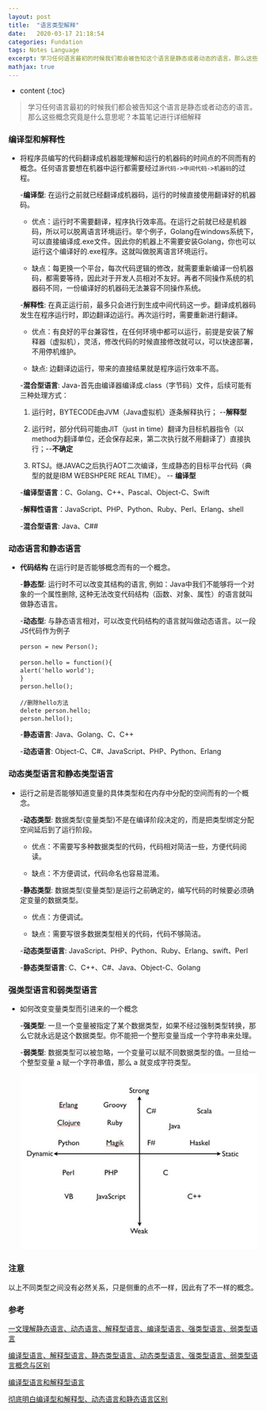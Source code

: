 ```yaml
---
layout: post
title:  "语言类型解释"
date:   2020-03-17 21:18:54
categories: Fundation
tags: Notes Language
excerpt: 学习任何语言最初的时候我们都会被告知这个语言是静态或者动态的语言。那么这些概念究竟是什么意思呢？本篇笔记进行详细解释
mathjax: true
---
```


* content
{:toc}

> 学习任何语言最初的时候我们都会被告知这个语言是静态或者动态的语言。那么这些概念究竟是什么意思呢？本篇笔记进行详细解释

### **编译型和解释性** 

- 将程序员编写的代码翻译成机器能理解和运行的机器码的时间点的不同而有的概念。任何语言要想在机器中运行都需要经过```源代码->中间代码->机器码```的过程。

    -**编译型**: 在运行之前就已经翻译成机器码，运行的时候直接使用翻译好的机器码。
     
    - 优点：运行时不需要翻译，程序执行效率高。在运行之前就已经是机器码，所以可以脱离语言环境运行。举个例子，Golang在windows系统下，可以直接编译成.exe文件。因此你的机器上不需要安装Golang，你也可以运行这个编译好的.exe程序。这就叫做脱离语言环境运行。

    - 缺点：每更换一个平台，每次代码逻辑的修改，就需要重新编译一份机器码，都需要等待，因此对于开发人员相对不友好。再者不同操作系统的机器码不同，一份编译好的机器码无法兼容不同操作系统。

    -**解释性**: 在真正运行前，最多只会进行到生成中间代码这一步。翻译成机器码发生在程序运行时，即边翻译边运行。再次运行时，需要重新进行翻译。

    - 优点：有良好的平台兼容性，在任何环境中都可以运行，前提是安装了解释器（虚拟机），灵活，修改代码的时候直接修改就可以，可以快速部署，不用停机维护。

    - 缺点: 边翻译边运行，带来的直接结果就是程序运行效率不高。

    -**混合型语言**: Java-首先由编译器编译成.class（字节码）文件，后续可能有三种处理方式：

    1. 运行时，BYTECODE由JVM（Java虚拟机）逐条解释执行； --**解释型**

    2. 运行时，部分代码可能由JIT（just in time）翻译为目标机器指令（以method为翻译单位，还会保存起来，第二次执行就不用翻译了）直接执行；--**不确定**
    
    3. RTSJ。继JAVAC之后执行AOT二次编译，生成静态的目标平台代码（典型的就是IBM WEBSHPERE REAL TIME）。 -- **编译型**


    -**编译型语言**：C、Golang、C++、Pascal、Object-C、Swift

    -**解释性语言**：JavaScript、PHP、Python、Ruby、Perl、Erlang、shell

    -**混合型语言**: Java、C##

### **动态语言和静态语言** 

- **代码结构** 在运行时是否能够概念而有的一个概念。

    -**静态型**: 运行时不可以改变其结构的语言, 例如：Java中我们不能够将一个对象的一个属性删除, 这种无法改变代码结构（函数、对象、属性）的语言就叫做静态语言。

    -**动态型**: 与静态语言相对，可以改变代码结构的语言就叫做动态语言。以一段JS代码作为例子

    ```
    person = new Person();

    person.hello = function(){
    alert('hello world');
    }
    person.hello();

    //删除hello方法
    delete person.hello;
    person.hello();

    ```

    -**静态语言**: Java、Golang、C、C++

    -**动态语言**: Object-C、C#、JavaScript、PHP、Python、Erlang

### **动态类型语言和静态类型语言** 

- 运行之前是否能够知道变量的具体类型和在内存中分配的空间而有的一个概念。

    -**动态类型**: 数据类型(变量类型)不是在编译阶段决定的，而是把类型绑定分配空间延后到了运行阶段。

     - 优点：不需要写多种数据类型的代码，代码相对简洁一些，方便代码阅读。

     - 缺点：不方便调试，代码命名也容易混淆。

    -**静态类型**: 数据类型(变量类型)是运行之前确定的，编写代码的时候要必须确定变量的数据类型。

     - 优点：方便调试。

     - 缺点：需要写很多数据类型相关的代码，代码不够简洁。

    -**动态类型语言**: JavaScript、PHP、Python、Ruby、Erlang、swift、Perl

    -**静态类型语言**: C、C++、C#、Java、Object-C、Golang

### **强类型语言和弱类型语言**

 - 如何改变变量类型而引进来的一个概念

    -**强类型**: 一旦一个变量被指定了某个数据类型，如果不经过强制类型转换，那么它就永远是这个数据类型。你不能把一个整形变量当成一个字符串来处理。

    -**弱类型**: 数据类型可以被忽略，一个变量可以赋不同数据类型的值。一旦给一个整型变量 a 赋一个字符串值，那么 a 就变成字符类型。

    ![](\images\languge-type\type.png)


### 注意

以上不同类型之间没有必然关系，只是侧重的点不一样，因此有了不一样的概念。

### 参考

[一文理解静态语言、动态语言、解释型语言、编译型语言、强类型语言、弱类型语言](https://juejin.im/post/5d3bc7026fb9a07ecf726c89)

[编译型语言、解释型语言、静态类型语言、动态类型语言、强类型语言、弱类型语言概念与区别](https://cloud.tencent.com/developer/article/1084920)

[编译型语言和解释型语言](https://www.cnblogs.com/zy1987/p/3784753.html)

[彻底明白编译型和解释型、动态语言和静态语言区别](https://www.jianshu.com/p/83a47cc71aff)

